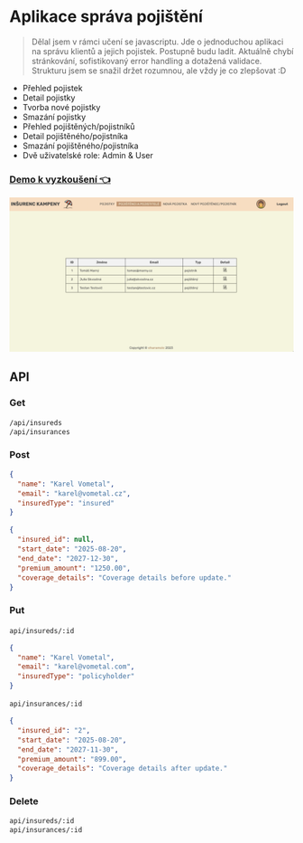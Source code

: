 # Aplikace správa pojištění
> Dělal jsem v rámci učení se javascriptu. Jde o jednoduchou aplikaci na správu klientů a jejich pojistek.
> Postupně budu ladit. Aktuálně chybí stránkování, sofistikovaný error handling a dotažená validace. Strukturu jsem se snažil držet rozumnou, ale vždy je co zlepšovat :D

  - Přehled pojistek
  - Detail pojistky
  - Tvorba nové pojistky
  - Smazání pojistky
  - Přehled pojištěných/pojistníků
  - Detail pojištěného/pojistníka
  - Smazání pojištěného/pojistníka
  - Dvě uživatelské role: Admin & User

### [Demo k vyzkoušení 👈](https://path/to/there.com)
[![Page preview](public/image/preview.png "Page preview")](https://something)

## API
### Get
```
/api/insureds
/api/insurances
```
### Post
```json
{
  "name": "Karel Vometal",
  "email": "karel@vometal.cz",
  "insuredType": "insured"
}
```
```json
{
  "insured_id": null,
  "start_date": "2025-08-20",
  "end_date": "2027-12-30",
  "premium_amount": "1250.00",
  "coverage_details": "Coverage details before update."
}
```
### Put
`api/insureds/:id`
```json
{
  "name": "Karel Vometal",
  "email": "karel@vometal.com",
  "insuredType": "policyholder"
}
```
`api/insurances/:id`
```json
{
  "insured_id": "2",
  "start_date": "2025-08-20",
  "end_date": "2027-11-30",
  "premium_amount": "899.00",
  "coverage_details": "Coverage details after update."
}
```
### Delete
```
api/insureds/:id
api/insurances/:id
```